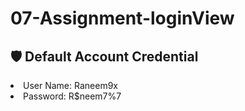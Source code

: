 # 07-Assignment-loginView

<h2> 🛡 Default Account Credential </h2>
<li> User Name: Raneem9x </li>
<li> Password: R$neem7%7 </li>
